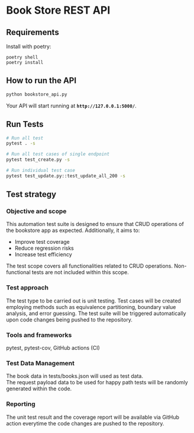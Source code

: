 # Book Store REST API

## Requirements

Install with poetry:

```shell script
poetry shell
poetry install 
```

## How to run the API

```bash
python bookstore_api.py
```

Your API will start running at **`http://127.0.0.1:5000/`**.

## Run Tests

```bash
# Run all test
pytest . -s

# Run all test cases of single endpoint
pytest test_create.py -s

# Run individual test case
pytest test_update.py::test_update_all_200 -s
```
## Test strategy
### Objective and scope
This automation test suite is designed to ensure that CRUD operations of the bookstore app as expected. Additionally, it aims to:
- Improve test coverage 
- Reduce regression risks 
- Increase test efficiency

The test scope covers all functionalities related to CRUD operations. Non-functional tests are not included within this scope.
### Test approach
The test type to be carried out is unit testing. Test cases will be created employing methods such as equivalence partitioning, boundary value analysis, and error guessing. The test suite will be triggered automatically upon code changes being pushed to the repository.
### Tools and frameworks
pytest, pytest-cov, GitHub actions (CI)
### Test Data Management
The book data in tests/books.json will used as test data.<br>
The request payload data to be used for happy path tests will be randomly generated within the code.
### Reporting
The unit test result and the coverage report will be available via GitHub action everytime the code changes are pushed to the repository. 